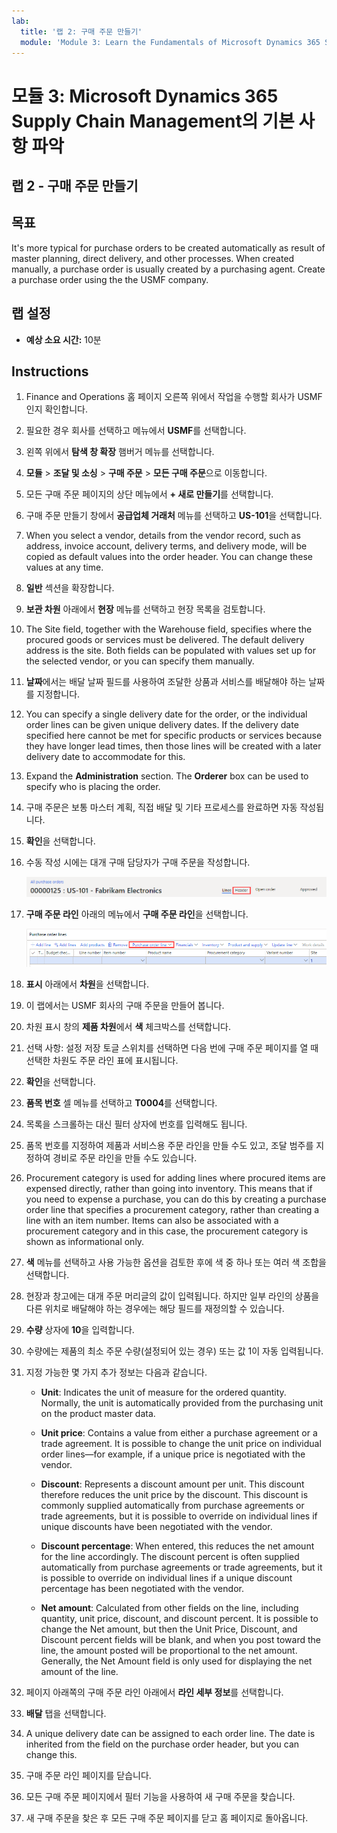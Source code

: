```yaml
---
lab:
  title: '랩 2: 구매 주문 만들기'
  module: 'Module 3: Learn the Fundamentals of Microsoft Dynamics 365 Supply Chain Management'
---
```


# <a name="module-3-learn-the-fundamentals-of-microsoft-dynamics-365-supply-chain-management"></a>모듈 3: Microsoft Dynamics 365 Supply Chain Management의 기본 사항 파악

## <a name="lab-2---create-a-purchase-order"></a>랩 2 - 구매 주문 만들기

## <a name="objectives"></a>목표

It's more typical for purchase orders to be created automatically as result of master planning, direct delivery, and other processes. When created manually, a purchase order is usually created by a purchasing agent. Create a purchase order using the the USMF company.

## <a name="lab-setup"></a>랩 설정

   - **예상 소요 시간:** 10분

## <a name="instructions"></a>Instructions

1. Finance and Operations 홈 페이지 오른쪽 위에서 작업을 수행할 회사가 USMF인지 확인합니다.

1. 필요한 경우 회사를 선택하고 메뉴에서 **USMF**를 선택합니다.

1. 왼쪽 위에서 **탐색 창 확장** 햄버거 메뉴를 선택합니다.

1. **모듈** > **조달 및 소싱** > **구매 주문** > **모든 구매 주문**으로 이동합니다.

1. 모든 구매 주문 페이지의 상단 메뉴에서 **+ 새로 만들기**를 선택합니다.

1. 구매 주문 만들기 창에서 **공급업체 거래처** 메뉴를 선택하고 **US-101**을 선택합니다.

1. When you select a vendor, details from the vendor record, such as address, invoice account, delivery terms, and delivery mode, will be copied as default values into the order header. You can change these values at any time.

1. **일반** 섹션을 확장합니다.

1. **보관 차원** 아래에서 **현장** 메뉴를 선택하고 현장 목록을 검토합니다.

1. The Site field, together with the Warehouse field, specifies where the procured goods or services must be delivered. The default delivery address is the site. Both fields can be populated with values set up for the selected vendor, or you can specify them manually.

1. **날짜**에서는 배달 날짜 필드를 사용하여 조달한 상품과 서비스를 배달해야 하는 날짜를 지정합니다.

1. You can specify a single delivery date for the order, or the individual order lines can be given unique delivery dates. If the delivery date specified here cannot be met for specific products or services because they have longer lead times, then those lines will be created with a later delivery date to accommodate for this.

1. Expand the <bpt id="p1">**</bpt>Administration<ept id="p1">**</ept> section. The <bpt id="p1">**</bpt>Orderer<ept id="p1">**</ept> box can be used to specify who is placing the order.

1. 구매 주문은 보통 마스터 계획, 직접 배달 및 기타 프로세스를 완료하면 자동 작성됩니다.

1. **확인**을 선택합니다.

1. 수동 작성 시에는 대개 구매 담당자가 구매 주문을 작성합니다.

    ![머리글 메뉴의 위치가 표시된 화면 이미지](./media/lp1-m3-purchase-order-header-option.png)

1. **구매 주문 라인** 아래의 메뉴에서 **구매 주문 라인**을 선택합니다.

    ![구매 주문 라인 메뉴 옵션의 위치가 표시된 화면 이미지](./media/lp1-m3-purchase-order-purchase-order-line-menu.png)

1. **표시** 아래에서 **차원**을 선택합니다.

1. 이 랩에서는 USMF 회사의 구매 주문을 만들어 봅니다.

1. 차원 표시 창의 **제품 차원**에서 **색** 체크박스를 선택합니다.

1. 선택 사항: 설정 저장 토글 스위치를 선택하면 다음 번에 구매 주문 페이지를 열 때 선택한 차원도 주문 라인 표에 표시됩니다.

1. **확인**을 선택합니다.

1. **품목 번호** 셀 메뉴를 선택하고 **T0004**를 선택합니다.

1. 목록을 스크롤하는 대신 필터 상자에 번호를 입력해도 됩니다.

1. 품목 번호를 지정하여 제품과 서비스용 주문 라인을 만들 수도 있고, 조달 범주를 지정하여 경비로 주문 라인을 만들 수도 있습니다.

1. Procurement category is used for adding lines where procured items are expensed directly, rather than going into inventory. This means that if you need to expense a purchase, you can do this by creating a purchase order line that specifies a procurement category, rather than creating a line with an item number. Items can also be associated with a procurement category and in this case, the procurement category is shown as informational only.

1. **색** 메뉴를 선택하고 사용 가능한 옵션을 검토한 후에 색 중 하나 또는 여러 색 조합을 선택합니다.

1. 현장과 창고에는 대개 주문 머리글의 값이 입력됩니다. 하지만 일부 라인의 상품을 다른 위치로 배달해야 하는 경우에는 해당 필드를 재정의할 수 있습니다.

1. **수량** 상자에 **10**을 입력합니다.

1. 수량에는 제품의 최소 주문 수량(설정되어 있는 경우) 또는 값 1이 자동 입력됩니다.

1. 지정 가능한 몇 가지 추가 정보는 다음과 같습니다.

    - <bpt id="p1">**</bpt>Unit<ept id="p1">**</ept>: Indicates the unit of measure for the ordered quantity. Normally, the unit is automatically provided from the purchasing unit on the product master data.

    - <bpt id="p1">**</bpt>Unit price<ept id="p1">**</ept>: Contains a value from either a purchase agreement or a trade agreement. It is possible to change the unit price on individual order lines—for example, if a unique price is negotiated with the vendor.

    - <bpt id="p1">**</bpt>Discount<ept id="p1">**</ept>: Represents a discount amount per unit. This discount therefore reduces the unit price by the discount. This discount is commonly supplied automatically from purchase agreements or trade agreements, but it is possible to override on individual lines if unique discounts have been negotiated with the vendor.

    - <bpt id="p1">**</bpt>Discount percentage<ept id="p1">**</ept>: When entered, this reduces the net amount for the line accordingly. The discount percent is often supplied automatically from purchase agreements or trade agreements, but it is possible to override on individual lines if a unique discount percentage has been negotiated with the vendor.

    - <bpt id="p1">**</bpt>Net amount<ept id="p1">**</ept>: Calculated from other fields on the line, including quantity, unit price, discount, and discount percent. It is possible to change the Net amount, but then the Unit Price, Discount, and Discount percent fields will be blank, and when you post toward the line, the amount posted will be proportional to the net amount. Generally, the Net Amount field is only used for displaying the net amount of the line.

1. 페이지 아래쪽의 구매 주문 라인 아래에서 **라인 세부 정보**를 선택합니다.

1. **배달** 탭을 선택합니다.

1. A unique delivery date can be assigned to each order line. The date is inherited from the field on the purchase order header, but you can change this.

1. 구매 주문 라인 페이지를 닫습니다.

1. 모든 구매 주문 페이지에서 필터 기능을 사용하여 새 구매 주문을 찾습니다.

1. 새 구매 주문을 찾은 후 모든 구매 주문 페이지를 닫고 홈 페이지로 돌아옵니다.
